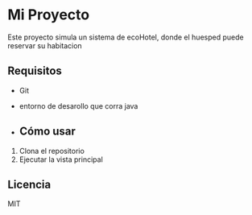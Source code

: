 # Mi Proyecto

Este proyecto simula un sistema de ecoHotel, donde el huesped puede reservar su habitacion

## Requisitos

- Git
- entorno de desarollo que corra java

- ## Cómo usar

1. Clona el repositorio
2. Ejecutar la vista principal

## Licencia

MIT

